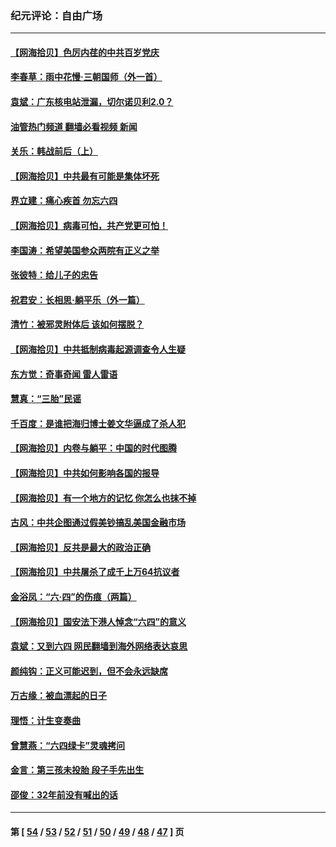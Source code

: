 ### 纪元评论：自由广场
---
#### [【网海拾贝】色厉内荏的中共百岁党庆](../../pages/nsc993/n13025582.md?06170330) 
#### [李春草：雨中花慢‧三朝国师（外一首）](../../pages/nsc993/n13025567.md?06170330) 
#### [袁斌：广东核电站泄漏，切尔诺贝利2.0？](../../pages/nsc993/n13025475.md?06170330) 
#### [油管热门频道 翻墙必看视频 新闻](ok?06170330)
#### [关乐：韩战前后（上）](../../pages/nsc993/n13025387.md?06170330) 
#### [【网海拾贝】中共最有可能是集体坏死](../../pages/nsc993/n13023101.md?06170330) 
#### [界立建：痛心疾首 勿忘六四](../../pages/nsc993/n13022339.md?06170330) 
#### [【网海拾贝】病毒可怕，共产党更可怕！](../../pages/nsc993/n13020728.md?06170330) 
#### [李国涛：希望美国参众两院有正义之举](../../pages/nsc993/n13020674.md?06170330) 
#### [张彼特：给儿子的忠告](../../pages/nsc993/n13018934.md?06170330) 
#### [祝君安：长相思‧躺平乐（外一篇）](../../pages/nsc993/n13018923.md?06170330) 
#### [清竹：被邪灵附体后 该如何摆脱？](../../pages/nsc993/n13018877.md?06170330) 
#### [【网海拾贝】中共抵制病毒起源调查令人生疑](../../pages/nsc993/n13017785.md?06170330) 
#### [东方觉：奇事奇闻 雷人雷语](../../pages/nsc993/n13017577.md?06170330) 
#### [慧真：“三胎”民谣](../../pages/nsc993/n13017394.md?06170330) 
#### [千百度：是谁把海归博士姜文华逼成了杀人犯](../../pages/nsc993/n13015218.md?06170330) 
#### [【网海拾贝】内卷与躺平：中国的时代图腾](../../pages/nsc993/n13016128.md?06170330) 
#### [【网海拾贝】中共如何影响各国的报导](../../pages/nsc993/n13012599.md?06170330) 
#### [【网海拾贝】有一个地方的记忆 你怎么也抹不掉](../../pages/nsc993/n13009802.md?06170330) 
#### [古风：中共企图通过假美钞搞乱美国金融市场](../../pages/nsc993/n13009626.md?06170330) 
#### [【网海拾贝】反共是最大的政治正确](../../pages/nsc993/n13007051.md?06170330) 
#### [【网海拾贝】中共屠杀了成千上万64抗议者](../../pages/nsc993/n13002713.md?06170330) 
#### [金浴凤：“六·四”的伤痕（两篇）](../../pages/nsc993/n13001719.md?06170330) 
#### [【网海拾贝】国安法下港人悼念“六四”的意义](../../pages/nsc993/n13001039.md?06170330) 
#### [袁斌：又到六四 网民翻墙到海外网络表达哀思](../../pages/nsc993/n13000995.md?06170330) 
#### [颜纯钩：正义可能迟到，但不会永远缺席](../../pages/nsc993/n13000920.md?06170330) 
#### [万古缘：被血漂起的日子](../../pages/nsc993/n13000914.md?06170330) 
#### [理悟：计生变奏曲](../../pages/nsc993/n13000414.md?06170330) 
#### [曾慧燕：“六四绿卡”灵魂拷问](../../pages/nsc993/n13000277.md?06170330) 
#### [金言：第三孩未投胎 段子手先出生](../../pages/nsc993/n13000215.md?06170330) 
#### [邵俊：32年前没有喊出的话](../../pages/nsc993/n13000181.md?06170330) 

---
#### 第 [ [54](./54.md?06170330) / [53](./53.md?06170330) / [52](./52.md?06170330) / [51](./51.md?06170330) / [50](./50.md?06170330) / [49](./49.md?06170330) / [48](./48.md?06170330) / [47](./47.md?06170330) ] 页
